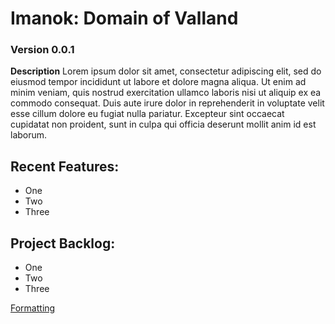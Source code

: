 # Imanok: Domain of Valland
### Version 0.0.1

**Description** Lorem ipsum dolor sit amet, consectetur adipiscing elit, sed do eiusmod tempor incididunt ut labore et dolore magna aliqua. Ut enim ad minim veniam, quis nostrud exercitation ullamco laboris nisi ut aliquip ex ea commodo consequat. Duis aute irure dolor in reprehenderit in voluptate velit esse cillum dolore eu fugiat nulla pariatur. Excepteur sint occaecat cupidatat non proident, sunt in culpa qui officia deserunt mollit anim id est laborum.

## Recent Features:
- One
- Two
- Three

## Project Backlog:
- One
- Two
- Three

[Formatting](https://help.github.com/articles/basic-writing-and-formatting-syntax/#lists)